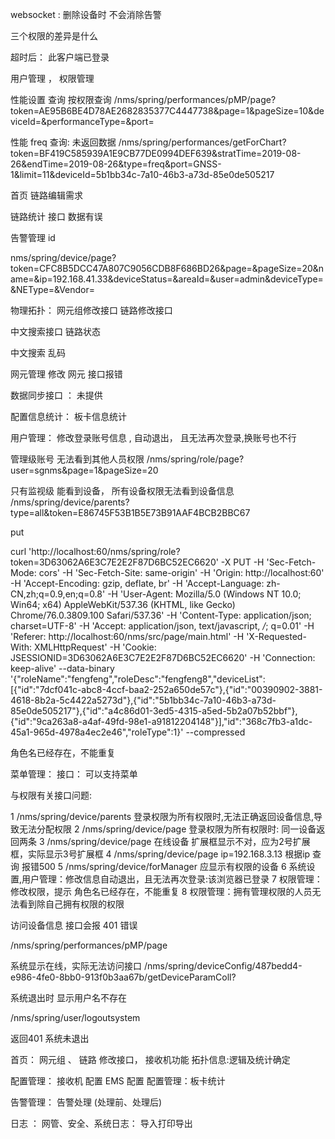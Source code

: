 websocket :
    删除设备时 不会消除告警




三个权限的差异是什么    




超时后： 此客户端已登录



用户管理 ，
权限管理









 性能设置 查询
    按权限查询
 /nms/spring/performances/pMP/page?token=AE95B6BE4D78AE2682835377C4447738&page=1&pageSize=10&deviceId=&performanceType=&port=



性能 freq 查询: 未返回数据
 /nms/spring/performances/getForChart?token=BF419C585939A1E9CB77DE0994DEF639&stratTime=2019-08-26&endTime=2019-08-26&type=freq&port=GNSS-1&limit=11&deviceId=5b1bb34c-7a10-46b3-a73d-85e0de505217 


 首页 链路编辑需求 


链路统计 接口 数据有误



告警管理 id 



<!-- 查询单个设备报错 -->
nms/spring/device/page?token=CFC8B5DCC47A807C9056CDB8F686BD26&page=&pageSize=20&name=&ip=192.168.41.33&deviceStatus=&areaId=&user=admin&deviceType=&NEType=&Vendor=




物理拓扑：
网元组修改接口
链路修改接口


中文搜索接口
链路状态


中文搜索 乱码





网元管理 修改 网元 接口报错


数据同步接口 ： 未提供


配置信息统计：
    板卡信息统计

用户管理：
修改登录账号信息 , 自动退出， 且无法再次登录,换账号也不行


管理级账号 无法看到其他人员权限
/nms/spring/role/page?user=sgnms&page=1&pageSize=20





只有监视级 能看到设备， 
所有设备权限无法看到设备信息
/nms/spring/device/parents?type=all&token=E86745F53B1B5E73B91AAF4BCB2BBC67

<!-- 修改角色 -->

put 

curl 'http://localhost:60/nms/spring/role?token=3D63062A6E3C7E2E2F87D6BC52EC6620' -X PUT -H 'Sec-Fetch-Mode: cors' -H 'Sec-Fetch-Site: same-origin' -H 'Origin: http://localhost:60' -H 'Accept-Encoding: gzip, deflate, br' -H 'Accept-Language: zh-CN,zh;q=0.9,en;q=0.8' -H 'User-Agent: Mozilla/5.0 (Windows NT 10.0; Win64; x64) AppleWebKit/537.36 (KHTML, like Gecko) Chrome/76.0.3809.100 Safari/537.36' -H 'Content-Type: application/json; charset=UTF-8' -H 'Accept: application/json, text/javascript, */*; q=0.01' -H 'Referer: http://localhost:60/nms/src/page/main.html' -H 'X-Requested-With: XMLHttpRequest' -H 'Cookie: JSESSIONID=3D63062A6E3C7E2E2F87D6BC52EC6620' -H 'Connection: keep-alive' --data-binary '{"roleName":"fengfeng","roleDesc":"fengfeng8","deviceList":[{"id":"7dcf041c-abc8-4ccf-baa2-252a650de57c"},{"id":"00390902-3881-4618-8b2a-5c4422a5273d"},{"id":"5b1bb34c-7a10-46b3-a73d-85e0de505217"},{"id":"a4c86d01-3ed5-4315-a5ed-5b2a07b52bbf"},{"id":"9ca263a8-a4af-49fd-98e1-a91812204148"}],"id":"368c7fb3-a1dc-45a1-965d-4978a4ec2e46","roleType":1}' --compressed



角色名已经存在，不能重复



菜单管理：
    接口： 可以支持菜单





与权限有关接口问题:

1 /nms/spring/device/parents 登录权限为所有权限时,无法正确返回设备信息,导致无法分配权限
2 /nms/spring/device/page   登录权限为所有权限时: 同一设备返回两条
3 /nms/spring/device/page   在线设备 扩展框显示不对，应为2号扩展框，实际显示3号扩展框
4 /nms/spring/device/page   ip=192.168.3.13  根据ip 查询 报错500
5 /nms/spring/device/forManager  应显示有权限的设备
6 系统设置,用户管理：修改信息自动退出，且无法再次登录:该浏览器已登录
7 权限管理：修改权限，提示 角色名已经存在，不能重复
8 权限管理：拥有管理权限的人员无法看到除自己拥有权限的权限





访问设备信息 接口会报 401 错误

/nms/spring/performances/pMP/page  


系统显示在线，实际无法访问接口
/nms/spring/deviceConfig/487bedd4-e986-4fe0-8bb0-913f0b3aa67b/getDeviceParamColl?


系统退出时 显示用户名不存在 

/nms/spring/user/logoutsystem

返回401 系统未退出




首页： 网元组 、 链路 修改接口， 
      接收机功能 
      拓扑信息:逻辑及统计确定



配置管理：
    接收机 配置
    EMS 配置
    配置管理：板卡统计

告警管理：
    告警处理   (处理前、处理后)

日志 ： 
    网管、安全、系统日志： 导入打印导出